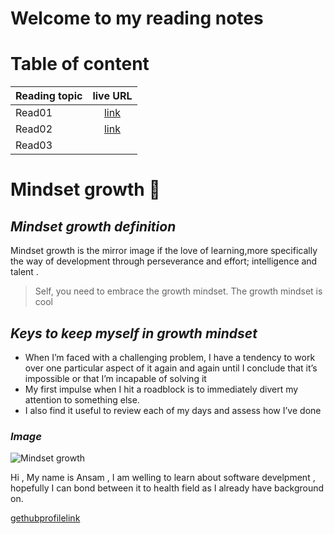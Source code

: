 # Welcome to my reading notes
# Table of content 

| Reading topic       | live URL |
| :---        |    :----:   |       
| Read01   | [link](https://ansamlahham.github.io/reading-notes/read01)     | 
| Read02   | [link](https://ansamlahham.github.io/reading-notes/read02)      |
| Read03   |         |

# **Mindset growth** 🧠

## *Mindset growth definition*
Mindset growth is the mirror image if the love of learning,more specifically the way of development through perseverance and effort; intelligence and talent .
> Self, you need to embrace the growth mindset. The growth mindset is cool
## *Keys to keep myself in growth mindset*
- When I’m faced with a challenging problem, I have a tendency to work over one particular aspect of it again and again until I conclude that it’s impossible or that I’m incapable of solving it
- My first impulse when I hit a roadblock is to immediately divert my attention to something else.
- I also find it useful to review each of my days and assess how I’ve done
### *Image*
![Mindset growth](https://3kllhk1ibq34qk6sp3bhtox1-wpengine.netdna-ssl.com/wp-content/uploads/NewGrowthMindset2.png)

Hi , My name is Ansam , I am welling to learn about software develpment , hopefully I can bond between it to health field as I already have background on.

[gethubprofilelink](https://github.com/ansamlahham)
